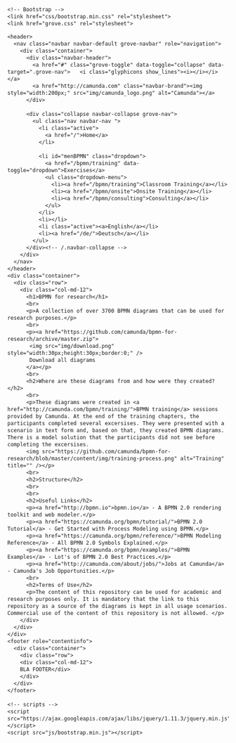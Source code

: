 <!DOCTYPE html>
<html lang="en">
  <head>
    <meta charset="utf-8">
    <meta http-equiv="X-UA-Compatible" content="IE=edge">
    <meta name="viewport" content="width=device-width, initial-scale=1">
    <title>BPMN für Forschung - Camunda</title>

    <!-- Bootstrap -->
    <link href="css/bootstrap.min.css" rel="stylesheet">
    <link href="grove.css" rel="stylesheet">
  </head>
  <body>

    <header>
      <nav class="navbar navbar-default grove-navbar" role="navigation">
        <div class="container">
          <div class="navbar-header">
            <a href="#" class="grove-toggle" data-toggle="collapse" data-target=".grove-nav">   <i class="glyphicons show_lines"><i></i></i>  </a>
            <a href="http://camunda.com" class="navbar-brand"><img style="width:200px;" src="img/camunda_logo.png" alt="Camunda"></a>
          </div>

          <div class="collapse navbar-collapse grove-nav">
            <ul class="nav navbar-nav ">
              <li class="active">
                <a href="/">Home</a>
              </li>

              <li id="menBPMN" class="dropdown">
                <a href="/bpmn/training" data-toggle="dropdown">Exercises</a>
                <ul class="dropdown-menu">
                  <li><a href="/bpmn/training">Classroom Training</a></li>
                  <li><a href="/bpmn/onsite">Onsite Training</a></li>
                  <li><a href="/bpmn/consulting">Consulting</a></li>
                </ul>
              </li>
              <li></li>
              <li class="active"><a>English</a></li>
              <li><a href="/de/">Deutsch</a></li>
            </ul>
          </div><!-- /.navbar-collapse -->
        </div>
      </nav>
    </header>
    <div class="container">
      <div class="row">
        <div class="col-md-12">
          <h1>BPMN for research</h1>
          <br>
          <p>A collection of over 3700 BPMN diagrams that can be used for research purposes.</p>
          <br>
          <p><a href="https://github.com/camunda/bpmn-for-research/archive/master.zip">
           <img src="img/download.png" style="width:30px;height:30px;border:0;" /> 
           Download all diagrams
          </a></p>
          <br>
          <h2>Where are these diagrams from and how were they created?</h2>
          <br>
          <p>These diagrams were created in <a href="http://camunda.com/bpmn/training/">BPMN training</a> sessions provided by Camunda. At the end of the training chapters, the participants completed several excersises. They were presented with a scenario in text form and, based on that, they created BPMN diagrams. There is a model solution that the participants did not see before completing the excersises.
          <img src="https://github.com/camunda/bpmn-for-research/blob/master/content/img/training-process.png" alt="Training" title="" /></p>
          <br>
          <h2>Structure</h2>
          <br>
          <br>
          <h2>Useful Links</h2>
          <p><a href="http://bpmn.io">bpmn.io</a> - A BPMN 2.0 rendering toolkit and web modeler.</p>
          <p><a href="https://camunda.org/bpmn/tutorial/">BPMN 2.0 Tutorial</a> - Get Started with Process Modeling using BPMN.</p>
          <p><a href="https://camunda.org/bpmn/reference/">BPMN Modeling Reference</a> - All BPMN 2.0 Symbols Explained.</p>
          <p><a href="https://camunda.org/bpmn/examples/">BPMN Examples</a> - Lot's of BPMN 2.0 Best Practices.</p>
          <p><a href="http://camunda.com/about/jobs/">Jobs at Camunda</a> - Camunda's Job Opportunities.</p>
          <br>
          <h2>Terms of Use</h2>
          <p>The content of this repository can be used for academic and research purposes only. It is mandatory that the link to this repository as a source of the diagrams is kept in all usage scenarios. Commercial use of the content of this repository is not allowed. </p>
        </div>
      </div>
    </div>
    <footer role="contentinfo">
      <div class="container">
        <div class="row">
        <div class="col-md-12">
        BLA FOOTER</div>
        </div>
      </div>
    </footer>

    <!-- scripts -->
    <script src="https://ajax.googleapis.com/ajax/libs/jquery/1.11.3/jquery.min.js"></script>
    <script src="js/bootstrap.min.js"></script>
  </body>
</html>